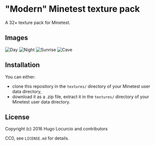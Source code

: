 # "Modern" Minetest texture pack

A 32× texture pack for Minetest.

## Images

![Day](https://lut.im/hWq6MJRNTh/oNNMLZHvrQ3T0BnV.jpg)
![Night](https://lut.im/wcBbDP5srx/tNxvAANSQeM9Y4tI.jpg)
![Sunrise](https://lut.im/IdmOdlC88c/2FsqDGVujmxRf6u1.jpg)
![Cave](https://lut.im/3Qu45VwhYV/3TeD3tG1E30AFmHH.jpg)

## Installation

You can either:

- clone this repository in the `textures/` directory of your Minetest user data directory,
- download it as a .zip file, extract it in the `textures/` directory of your Minetest user data directory.

## License

Copyright (c) 2016 Hugo Locurcio and contributors

CC0, see `LICENSE.md` for details.
